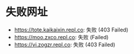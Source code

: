# 失败网址
- https://tote.kaikaixin.repl.co: 失败 (403
Failed)
- https://moo.zxco.repl.co: 失败 (Failed)
- https://vi.zogzr.repl.co: 失败 (403
Failed)
